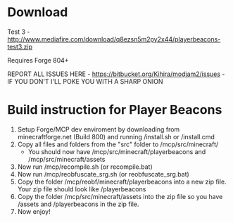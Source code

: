 # Download

Test 3 - http://www.mediafire.com/download/q8ezsn5m2py2x44/playerbeacons-test3.zip

Requires Forge 804+

REPORT ALL ISSUES HERE - https://bitbucket.org/Kihira/modjam2/issues - IF YOU DON'T I'LL POKE YOU WITH A SHARP ONION

# Build instruction for Player Beacons

1) Setup Forge/MCP dev enviroment by downloading from minecraftforge.net (Build 800) and running /install.sh or /install.cmd
2) Copy all files and folders from the "src" folder to /mcp/src/minecraft/
	- You should now have /mcp/src/minecraft/playerbeacons and /mcp/src/minecraft/assets
3) Now run /mcp/recompile.sh (or recompile.bat)
4) Now run /mcp/reobfuscate_srg.sh (or reobfuscate_srg.bat)
5) Copy the folder /mcp/reobf/minecraft/playerbeacons into a new zip file. Your zip file should look like /playerbeacons
6) Copy the folder /mcp/src/minecraft/assets into the zip file so you have /assets and /playerbeacons in the zip file.
7) Now enjoy!